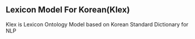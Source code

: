 ## Lexicon Model For Korean(Klex)

Klex is Lexicon Ontology Model based on Korean Standard Dictionary for NLP